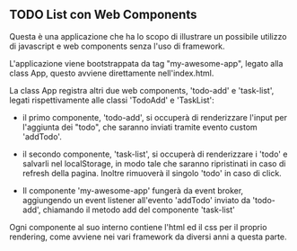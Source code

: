 ## TODO List con Web Components

Questa è una applicazione che ha lo scopo di illustrare un possibile utilizzo 
di javascript e web components senza l'uso di framework.

L'applicazione viene bootstrappata da tag "my-awesome-app", legato alla 
class App, questo avviene direttamente nell'index.html.

La class App registra altri due web components, 'todo-add' e 'task-list', 
legati rispettivamente alle classi 'TodoAdd' e 'TaskList':

- il primo componente, 'todo-add', si occuperà di renderizzare l'input per 
l'aggiunta dei "todo", che saranno inviati tramite evento custom 'addTodo'.

- il secondo componente, 'task-list', si occuperà di renderizzare i 'todo' e 
salvarli nel localStorage, in modo tale che saranno ripristinati in caso di refresh della pagina.
Inoltre rimuoverà il singolo 'todo' in caso di click.

- Il componente 'my-awesome-app' fungerà da event broker, aggiungendo un event listener all'evento 'addTodo' inviato 
da 'todo-add', chiamando il metodo add del componente 'task-list'

Ogni componente al suo interno contiene l'html ed il css per il proprio rendering, 
come avviene nei vari framework da diversi anni a questa parte.


